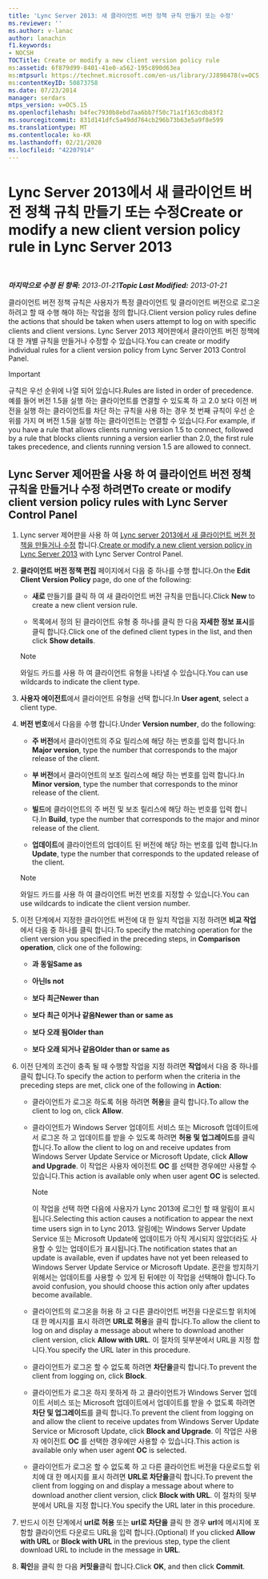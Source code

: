 ```yaml
---
title: 'Lync Server 2013: 새 클라이언트 버전 정책 규칙 만들기 또는 수정'
ms.reviewer: ''
ms.author: v-lanac
author: lanachin
f1.keywords:
- NOCSH
TOCTitle: Create or modify a new client version policy rule
ms:assetid: 6f879d99-8401-41e0-a562-195c890d63ea
ms:mtpsurl: https://technet.microsoft.com/en-us/library/JJ898478(v=OCS.15)
ms:contentKeyID: 50873758
ms.date: 07/23/2014
manager: serdars
mtps_version: v=OCS.15
ms.openlocfilehash: b4fec7930b8ebd7aa6bb7f50c71a1f163cdb83f2
ms.sourcegitcommit: 831d141dfc5a49dd764cb296b73b63e5a9f8e599
ms.translationtype: MT
ms.contentlocale: ko-KR
ms.lasthandoff: 02/21/2020
ms.locfileid: "42207914"
---
```

<div data-xmlns="http://www.w3.org/1999/xhtml">

<div class="topic" data-xmlns="http://www.w3.org/1999/xhtml" data-msxsl="urn:schemas-microsoft-com:xslt" data-cs="https://msdn.microsoft.com/">

<div data-asp="https://msdn2.microsoft.com/asp">

# <a name="create-or-modify-a-new-client-version-policy-rule-in-lync-server-2013"></a><span data-ttu-id="35f3d-102">Lync Server 2013에서 새 클라이언트 버전 정책 규칙 만들기 또는 수정</span><span class="sxs-lookup"><span data-stu-id="35f3d-102">Create or modify a new client version policy rule in Lync Server 2013</span></span>

</div>

<div id="mainSection">

<div id="mainBody">

<span> </span>

<span data-ttu-id="35f3d-103">_**마지막으로 수정 된 항목:** 2013-01-21_</span><span class="sxs-lookup"><span data-stu-id="35f3d-103">_**Topic Last Modified:** 2013-01-21_</span></span>

<span data-ttu-id="35f3d-104">클라이언트 버전 정책 규칙은 사용자가 특정 클라이언트 및 클라이언트 버전으로 로그온 하려고 할 때 수행 해야 하는 작업을 정의 합니다.</span><span class="sxs-lookup"><span data-stu-id="35f3d-104">Client version policy rules define the actions that should be taken when users attempt to log on with specific clients and client versions.</span></span> <span data-ttu-id="35f3d-105">Lync Server 2013 제어판에서 클라이언트 버전 정책에 대 한 개별 규칙을 만들거나 수정할 수 있습니다.</span><span class="sxs-lookup"><span data-stu-id="35f3d-105">You can create or modify individual rules for a client version policy from Lync Server 2013 Control Panel.</span></span>

<div>


> [!IMPORTANT]  
> <span data-ttu-id="35f3d-106">규칙은 우선 순위에 나열 되어 있습니다.</span><span class="sxs-lookup"><span data-stu-id="35f3d-106">Rules are listed in order of precedence.</span></span> <span data-ttu-id="35f3d-107">예를 들어 버전 1.5을 실행 하는 클라이언트를 연결할 수 있도록 하 고 2.0 보다 이전 버전을 실행 하는 클라이언트를 차단 하는 규칙을 사용 하는 경우 첫 번째 규칙이 우선 순위를 가지 며 버전 1.5을 실행 하는 클라이언트는 연결할 수 있습니다.</span><span class="sxs-lookup"><span data-stu-id="35f3d-107">For example, if you have a rule that allows clients running version 1.5 to connect, followed by a rule that blocks clients running a version earlier than 2.0, the first rule takes precedence, and clients running version 1.5 are allowed to connect.</span></span>



</div>

<div>

## <a name="to-create-or-modify-client-version-policy-rules-with-lync-server-control-panel"></a><span data-ttu-id="35f3d-108">Lync Server 제어판을 사용 하 여 클라이언트 버전 정책 규칙을 만들거나 수정 하려면</span><span class="sxs-lookup"><span data-stu-id="35f3d-108">To create or modify client version policy rules with Lync Server Control Panel</span></span>

1.  <span data-ttu-id="35f3d-109">Lync server 제어판을 사용 하 여 [Lync server 2013에서 새 클라이언트 버전 정책을 만들거나 수정](lync-server-2013-create-or-modify-a-new-client-version-policy.md) 합니다.</span><span class="sxs-lookup"><span data-stu-id="35f3d-109">[Create or modify a new client version policy in Lync Server 2013](lync-server-2013-create-or-modify-a-new-client-version-policy.md) with Lync Server Control Panel.</span></span>

2.  <span data-ttu-id="35f3d-110">**클라이언트 버전 정책 편집** 페이지에서 다음 중 하나를 수행 합니다.</span><span class="sxs-lookup"><span data-stu-id="35f3d-110">On the **Edit Client Version Policy** page, do one of the following:</span></span>
    
      - <span data-ttu-id="35f3d-111">**새로** 만들기를 클릭 하 여 새 클라이언트 버전 규칙을 만듭니다.</span><span class="sxs-lookup"><span data-stu-id="35f3d-111">Click **New** to create a new client version rule.</span></span>
    
      - <span data-ttu-id="35f3d-112">목록에서 정의 된 클라이언트 유형 중 하나를 클릭 한 다음 **자세한 정보 표시**를 클릭 합니다.</span><span class="sxs-lookup"><span data-stu-id="35f3d-112">Click one of the defined client types in the list, and then click **Show details**.</span></span>
    
    <div>
    

    > [!NOTE]  
    > <span data-ttu-id="35f3d-113">와일드 카드를 사용 하 여 클라이언트 유형을 나타낼 수 있습니다.</span><span class="sxs-lookup"><span data-stu-id="35f3d-113">You can use wildcards to indicate the client type.</span></span>

    
    </div>

3.  <span data-ttu-id="35f3d-114">**사용자 에이전트**에서 클라이언트 유형을 선택 합니다.</span><span class="sxs-lookup"><span data-stu-id="35f3d-114">In **User agent**, select a client type.</span></span>

4.  <span data-ttu-id="35f3d-115">**버전 번호**에서 다음을 수행 합니다.</span><span class="sxs-lookup"><span data-stu-id="35f3d-115">Under **Version number**, do the following:</span></span>
    
      - <span data-ttu-id="35f3d-116">**주 버전**에서 클라이언트의 주요 릴리스에 해당 하는 번호를 입력 합니다.</span><span class="sxs-lookup"><span data-stu-id="35f3d-116">In **Major version**, type the number that corresponds to the major release of the client.</span></span>
    
      - <span data-ttu-id="35f3d-117">**부 버전**에서 클라이언트의 보조 릴리스에 해당 하는 번호를 입력 합니다.</span><span class="sxs-lookup"><span data-stu-id="35f3d-117">In **Minor version**, type the number that corresponds to the minor release of the client.</span></span>
    
      - <span data-ttu-id="35f3d-118">**빌드**에 클라이언트의 주 버전 및 보조 릴리스에 해당 하는 번호를 입력 합니다.</span><span class="sxs-lookup"><span data-stu-id="35f3d-118">In **Build**, type the number that corresponds to the major and minor release of the client.</span></span>
    
      - <span data-ttu-id="35f3d-119">**업데이트**에 클라이언트의 업데이트 된 버전에 해당 하는 번호를 입력 합니다.</span><span class="sxs-lookup"><span data-stu-id="35f3d-119">In **Update**, type the number that corresponds to the updated release of the client.</span></span>
    
    <div>
    

    > [!NOTE]  
    > <span data-ttu-id="35f3d-120">와일드 카드를 사용 하 여 클라이언트 버전 번호를 지정할 수 있습니다.</span><span class="sxs-lookup"><span data-stu-id="35f3d-120">You can use wildcards to indicate the client version number.</span></span>

    
    </div>

5.  <span data-ttu-id="35f3d-121">이전 단계에서 지정한 클라이언트 버전에 대 한 일치 작업을 지정 하려면 **비교 작업**에서 다음 중 하나를 클릭 합니다.</span><span class="sxs-lookup"><span data-stu-id="35f3d-121">To specify the matching operation for the client version you specified in the preceding steps, in **Comparison operation**, click one of the following:</span></span>
    
      - <span data-ttu-id="35f3d-122">**과 동일**</span><span class="sxs-lookup"><span data-stu-id="35f3d-122">**Same as**</span></span>
    
      - <span data-ttu-id="35f3d-123">**아닌**</span><span class="sxs-lookup"><span data-stu-id="35f3d-123">**Is not**</span></span>
    
      - <span data-ttu-id="35f3d-124">**보다 최근**</span><span class="sxs-lookup"><span data-stu-id="35f3d-124">**Newer than**</span></span>
    
      - <span data-ttu-id="35f3d-125">**보다 최근 이거나 같음**</span><span class="sxs-lookup"><span data-stu-id="35f3d-125">**Newer than or same as**</span></span>
    
      - <span data-ttu-id="35f3d-126">**보다 오래 됨**</span><span class="sxs-lookup"><span data-stu-id="35f3d-126">**Older than**</span></span>
    
      - <span data-ttu-id="35f3d-127">**보다 오래 되거나 같음**</span><span class="sxs-lookup"><span data-stu-id="35f3d-127">**Older than or same as**</span></span>

6.  <span data-ttu-id="35f3d-128">이전 단계의 조건이 충족 될 때 수행할 작업을 지정 하려면 **작업**에서 다음 중 하나를 클릭 합니다.</span><span class="sxs-lookup"><span data-stu-id="35f3d-128">To specify the action to perform when the criteria in the preceding steps are met, click one of the following in **Action**:</span></span>
    
      - <span data-ttu-id="35f3d-129">클라이언트가 로그온 하도록 허용 하려면 **허용**을 클릭 합니다.</span><span class="sxs-lookup"><span data-stu-id="35f3d-129">To allow the client to log on, click **Allow**.</span></span>
    
      - <span data-ttu-id="35f3d-130">클라이언트가 Windows Server 업데이트 서비스 또는 Microsoft 업데이트에서 로그온 하 고 업데이트를 받을 수 있도록 하려면 **허용 및 업그레이드**를 클릭 합니다.</span><span class="sxs-lookup"><span data-stu-id="35f3d-130">To allow the client to log on and receive updates from Windows Server Update Service or Microsoft Update, click **Allow and Upgrade**.</span></span> <span data-ttu-id="35f3d-131">이 작업은 사용자 에이전트 **OC** 를 선택한 경우에만 사용할 수 있습니다.</span><span class="sxs-lookup"><span data-stu-id="35f3d-131">This action is available only when user agent **OC** is selected.</span></span>
        
        <div>
        

        > [!NOTE]  
        > <span data-ttu-id="35f3d-132">이 작업을 선택 하면 다음에 사용자가 Lync 2013에 로그인 할 때 알림이 표시 됩니다.</span><span class="sxs-lookup"><span data-stu-id="35f3d-132">Selecting this action causes a notification to appear the next time users sign in to Lync 2013.</span></span> <span data-ttu-id="35f3d-133">알림에는 Windows Server Update Service 또는 Microsoft Update에 업데이트가 아직 게시되지 않았더라도 사용할 수 있는 업데이트가 표시됩니다.</span><span class="sxs-lookup"><span data-stu-id="35f3d-133">The notification states that an update is available, even if updates have not yet been released to Windows Server Update Service or Microsoft Update.</span></span> <span data-ttu-id="35f3d-134">혼란을 방지하기 위해서는 업데이트를 사용할 수 있게 된 뒤에만 이 작업을 선택해야 합니다.</span><span class="sxs-lookup"><span data-stu-id="35f3d-134">To avoid confusion, you should choose this action only after updates become available.</span></span>

        
        </div>
    
      - <span data-ttu-id="35f3d-135">클라이언트의 로그온을 허용 하 고 다른 클라이언트 버전을 다운로드할 위치에 대 한 메시지를 표시 하려면 **URL로 허용**을 클릭 합니다.</span><span class="sxs-lookup"><span data-stu-id="35f3d-135">To allow the client to log on and display a message about where to download another client version, click **Allow with URL**.</span></span> <span data-ttu-id="35f3d-136">이 절차의 뒷부분에서 URL을 지정 합니다.</span><span class="sxs-lookup"><span data-stu-id="35f3d-136">You specify the URL later in this procedure.</span></span>
    
      - <span data-ttu-id="35f3d-137">클라이언트가 로그온 할 수 없도록 하려면 **차단을**클릭 합니다.</span><span class="sxs-lookup"><span data-stu-id="35f3d-137">To prevent the client from logging on, click **Block**.</span></span>
    
      - <span data-ttu-id="35f3d-138">클라이언트가 로그온 하지 못하게 하 고 클라이언트가 Windows Server 업데이트 서비스 또는 Microsoft 업데이트에서 업데이트를 받을 수 없도록 하려면 **차단 및 업그레이드**를 클릭 합니다.</span><span class="sxs-lookup"><span data-stu-id="35f3d-138">To prevent the client from logging on and allow the client to receive updates from Windows Server Update Service or Microsoft Update, click **Block and Upgrade**.</span></span> <span data-ttu-id="35f3d-139">이 작업은 사용자 에이전트 **OC** 를 선택한 경우에만 사용할 수 있습니다.</span><span class="sxs-lookup"><span data-stu-id="35f3d-139">This action is available only when user agent **OC** is selected.</span></span>
    
      - <span data-ttu-id="35f3d-140">클라이언트가 로그온 할 수 없도록 하 고 다른 클라이언트 버전을 다운로드할 위치에 대 한 메시지를 표시 하려면 **URL로 차단을**클릭 합니다.</span><span class="sxs-lookup"><span data-stu-id="35f3d-140">To prevent the client from logging on and display a message about where to download another client version, click **Block with URL**.</span></span> <span data-ttu-id="35f3d-141">이 절차의 뒷부분에서 URL을 지정 합니다.</span><span class="sxs-lookup"><span data-stu-id="35f3d-141">You specify the URL later in this procedure.</span></span>

7.  <span data-ttu-id="35f3d-142">반드시 이전 단계에서 **url로 허용** 또는 **url로 차단을** 클릭 한 경우 **url**에 메시지에 포함할 클라이언트 다운로드 URL을 입력 합니다.</span><span class="sxs-lookup"><span data-stu-id="35f3d-142">(Optional) If you clicked **Allow with URL** or **Block with URL** in the previous step, type the client download URL to include in the message in **URL**.</span></span>

8.  <span data-ttu-id="35f3d-143">**확인**을 클릭 한 다음 **커밋을**클릭 합니다.</span><span class="sxs-lookup"><span data-stu-id="35f3d-143">Click **OK**, and then click **Commit**.</span></span>

</div>

</div>

<span> </span>

</div>

</div>

</div>

